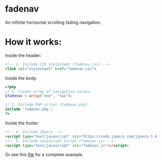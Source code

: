 # fadenav
An infinite horizontal scrolling fading navigation.

# How it works:
Inside the header:
```html
<!-- 1. Include CSS stylesheet (fadenav.css) -->
<link rel="stylesheet" href="fadenav.css">
```
Inside the body:
```php
<?php
// 2. Create array of navigation values.
$fadenav = array("one", "two");

// 3. Include PHP script (fadenav.php)
include 'fadenav.php';
?>
```
Inside the footer:
```html
<!-- 4. Include JQuery -->
<script type="text/javascript" src="https://code.jquery.com/jquery-3.4.1.min.js"></script>
<!-- 5. Include Javascript script (fadenav.js) -->
<script type="text/javascript" src="fadenav.js"></script>
```

Or see this [file](https://github.com/natamus/fadenav/blob/master/example.php) for a complete example.